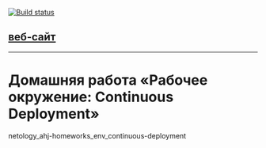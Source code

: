 [![Build status](https://ci.appveyor.com/api/projects/status/54h58o468vyip694?svg=true)](https://ci.appveyor.com/project/a-naraikin/netology-ahj-homeworks-env-continuous-deployment)

## [веб-сайт](https://a-naraikin.github.io/netology_ahj-homeworks_env_continuous-deployment/)  

---

# Домашняя работа «Рабочее окружение: Continuous Deployment»

netology_ahj-homeworks_env_continuous-deployment   
